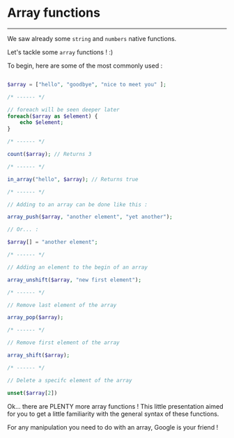 # Array functions

---

We saw already some `string` and `numbers` native functions.

Let's tackle some `array` functions ! :)

To begin, here are some of the most commonly used :

```php

$array = ["hello", "goodbye", "nice to meet you" ];

/* ------ */

// foreach will be seen deeper later
foreach($array as $element) {
    echo $element;
}

/* ------ */

count($array); // Returns 3

/* ------ */

in_array("hello", $array); // Returns true

/* ------ */

// Adding to an array can be done like this :

array_push($array, "another element", "yet another");

// Or... :

$array[] = "another element";

/* ------ */

// Adding an element to the begin of an array

array_unshift($array, "new first element");

/* ------ */

// Remove last element of the array

array_pop($array);

/* ------ */

// Remove first element of the array

array_shift($array);

/* ------ */

// Delete a specifc element of the array

unset($array[2])

```

Ok... there are PLENTY more array functions !
This little presentation aimed for you to get a little familiarity with the general syntax of these functions.

For any manipulation you need to do with an array, Google is your friend !
